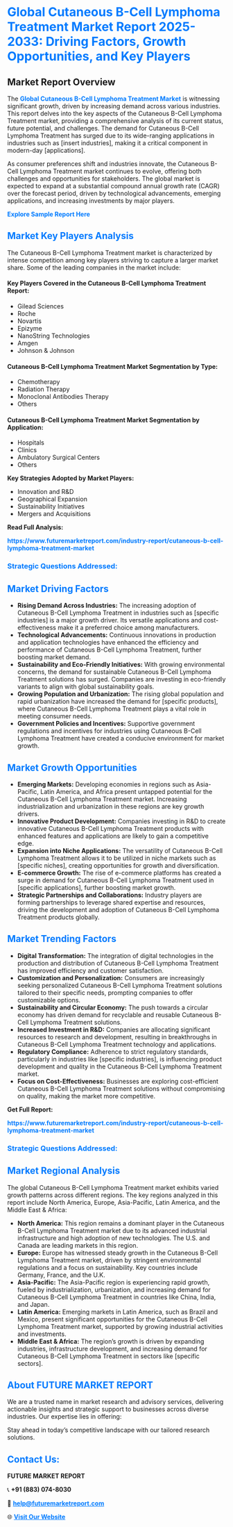 <h1 style="color: #007BFF;">Global Cutaneous B-Cell Lymphoma Treatment Market Report 2025-2033: Driving Factors, Growth Opportunities, and Key Players</h1>

<section id="overview">
<h2>Market Report Overview</h2>
<p>The <a href="https://www.futuremarketreport.com/industry-report/cutaneous-b-cell-lymphoma-treatment-market" style="color: #007BFF; text-decoration: none;"><strong>Global Cutaneous B-Cell Lymphoma Treatment Market</strong></a> is witnessing significant growth, driven by increasing demand across various industries. This report delves into the key aspects of the Cutaneous B-Cell Lymphoma Treatment market, providing a comprehensive analysis of its current status, future potential, and challenges. The demand for Cutaneous B-Cell Lymphoma Treatment has surged due to its wide-ranging applications in industries such as [insert industries], making it a critical component in modern-day [applications].</p>
<p>As consumer preferences shift and industries innovate, the Cutaneous B-Cell Lymphoma Treatment market continues to evolve, offering both challenges and opportunities for stakeholders. The global market is expected to expand at a substantial compound annual growth rate (CAGR) over the forecast period, driven by technological advancements, emerging applications, and increasing investments by major players.</p>
</section>

<section id="overview">
<p><a href="https://www.futuremarketreport.com/request-sample/reportId=27799" style="color: #007BFF; text-decoration: none;"><strong>Explore Sample Report Here</strong></a></p>
</section>

<section id="key-players">
<h2 style="color: #007BFF;">Market Key Players Analysis</h2>
<p>The Cutaneous B-Cell Lymphoma Treatment market is characterized by intense competition among key players striving to capture a larger market share. Some of the leading companies in the market include:</p>
<h4>Key Players Covered in the Cutaneous B-Cell Lymphoma Treatment Report:</h4>
<ul><li>Gilead Sciences</li><li>Roche</li><li>Novartis</li><li>Epizyme</li><li>NanoString Technologies</li><li>Amgen</li><li>Johnson &amp; Johnson</li></ul>
<h4>Cutaneous B-Cell Lymphoma Treatment Market Segmentation by Type:</h4>
<ul><li>Chemotherapy</li><li>Radiation Therapy</li><li>Monoclonal Antibodies Therapy</li><li>Others</li></ul>

<h4>Cutaneous B-Cell Lymphoma Treatment Market Segmentation by Application:</h4>
<ul><li>Hospitals</li><li>Clinics</li><li>Ambulatory Surgical Centers</li><li>Others</li></ul>
<p><strong>Key Strategies Adopted by Market Players:</strong></p>
<ul>
<li>Innovation and R&D</li>
<li>Geographical Expansion</li>
<li>Sustainability Initiatives</li>
<li>Mergers and Acquisitions</li>
</ul>
</section>

<section>
<p><strong>Read Full Analysis: </strong></p><a href="https://www.futuremarketreport.com/industry-report/cutaneous-b-cell-lymphoma-treatment-market" style="color: #007BFF; text-decoration: none;"><strong>https://www.futuremarketreport.com/industry-report/cutaneous-b-cell-lymphoma-treatment-market</strong></a>
<h3 style="color: #007BFF;">Strategic Questions Addressed:</h3>
</section>

<section id="driving-factors">
<h2 style="color: #007BFF;">Market Driving Factors</h2>
<ul>
<li><strong>Rising Demand Across Industries:</strong> The increasing adoption of Cutaneous B-Cell Lymphoma Treatment in industries such as [specific industries] is a major growth driver. Its versatile applications and cost-effectiveness make it a preferred choice among manufacturers.</li>
<li><strong>Technological Advancements:</strong> Continuous innovations in production and application technologies have enhanced the efficiency and performance of Cutaneous B-Cell Lymphoma Treatment, further boosting market demand.</li>
<li><strong>Sustainability and Eco-Friendly Initiatives:</strong> With growing environmental concerns, the demand for sustainable Cutaneous B-Cell Lymphoma Treatment solutions has surged. Companies are investing in eco-friendly variants to align with global sustainability goals.</li>
<li><strong>Growing Population and Urbanization:</strong> The rising global population and rapid urbanization have increased the demand for [specific products], where Cutaneous B-Cell Lymphoma Treatment plays a vital role in meeting consumer needs.</li>
<li><strong>Government Policies and Incentives:</strong> Supportive government regulations and incentives for industries using Cutaneous B-Cell Lymphoma Treatment have created a conducive environment for market growth.</li>
</ul>
</section>

<section id="growth-opportunities">
<h2 style="color: #007BFF;">Market Growth Opportunities</h2>
<ul>
<li><strong>Emerging Markets:</strong> Developing economies in regions such as Asia-Pacific, Latin America, and Africa present untapped potential for the Cutaneous B-Cell Lymphoma Treatment market. Increasing industrialization and urbanization in these regions are key growth drivers.</li>
<li><strong>Innovative Product Development:</strong> Companies investing in R&D to create innovative Cutaneous B-Cell Lymphoma Treatment products with enhanced features and applications are likely to gain a competitive edge.</li>
<li><strong>Expansion into Niche Applications:</strong> The versatility of Cutaneous B-Cell Lymphoma Treatment allows it to be utilized in niche markets such as [specific niches], creating opportunities for growth and diversification.</li>
<li><strong>E-commerce Growth:</strong> The rise of e-commerce platforms has created a surge in demand for Cutaneous B-Cell Lymphoma Treatment used in [specific applications], further boosting market growth.</li>
<li><strong>Strategic Partnerships and Collaborations:</strong> Industry players are forming partnerships to leverage shared expertise and resources, driving the development and adoption of Cutaneous B-Cell Lymphoma Treatment products globally.</li>
</ul>
</section>

<section id="trending-factors">
<h2 style="color: #007BFF;">Market Trending Factors</h2>
<ul>
<li><strong>Digital Transformation:</strong> The integration of digital technologies in the production and distribution of Cutaneous B-Cell Lymphoma Treatment has improved efficiency and customer satisfaction.</li>
<li><strong>Customization and Personalization:</strong> Consumers are increasingly seeking personalized Cutaneous B-Cell Lymphoma Treatment solutions tailored to their specific needs, prompting companies to offer customizable options.</li>
<li><strong>Sustainability and Circular Economy:</strong> The push towards a circular economy has driven demand for recyclable and reusable Cutaneous B-Cell Lymphoma Treatment solutions.</li>
<li><strong>Increased Investment in R&D:</strong> Companies are allocating significant resources to research and development, resulting in breakthroughs in Cutaneous B-Cell Lymphoma Treatment technology and applications.</li>
<li><strong>Regulatory Compliance:</strong> Adherence to strict regulatory standards, particularly in industries like [specific industries], is influencing product development and quality in the Cutaneous B-Cell Lymphoma Treatment market.</li>
<li><strong>Focus on Cost-Effectiveness:</strong> Businesses are exploring cost-efficient Cutaneous B-Cell Lymphoma Treatment solutions without compromising on quality, making the market more competitive.</li>
</ul>
</section>

<section>
<p><strong>Get Full Report: </strong></p><a href="https://www.futuremarketreport.com/industry-report/cutaneous-b-cell-lymphoma-treatment-market" style="color: #007BFF; text-decoration: none;"><strong>https://www.futuremarketreport.com/industry-report/cutaneous-b-cell-lymphoma-treatment-market</strong></a>
<h3 style="color: #007BFF;">Strategic Questions Addressed:</h3>
</section>


<section id="regional-analysis">
<h2 style="color: #007BFF;">Market Regional Analysis</h2>
<p>The global Cutaneous B-Cell Lymphoma Treatment market exhibits varied growth patterns across different regions. The key regions analyzed in this report include North America, Europe, Asia-Pacific, Latin America, and the Middle East & Africa:</p>
<ul>
<li><strong>North America:</strong> This region remains a dominant player in the Cutaneous B-Cell Lymphoma Treatment market due to its advanced industrial infrastructure and high adoption of new technologies. The U.S. and Canada are leading markets in this region.</li>
<li><strong>Europe:</strong> Europe has witnessed steady growth in the Cutaneous B-Cell Lymphoma Treatment market, driven by stringent environmental regulations and a focus on sustainability. Key countries include Germany, France, and the U.K.</li>
<li><strong>Asia-Pacific:</strong> The Asia-Pacific region is experiencing rapid growth, fueled by industrialization, urbanization, and increasing demand for Cutaneous B-Cell Lymphoma Treatment in countries like China, India, and Japan.</li>
<li><strong>Latin America:</strong> Emerging markets in Latin America, such as Brazil and Mexico, present significant opportunities for the Cutaneous B-Cell Lymphoma Treatment market, supported by growing industrial activities and investments.</li>
<li><strong>Middle East & Africa:</strong> The region’s growth is driven by expanding industries, infrastructure development, and increasing demand for Cutaneous B-Cell Lymphoma Treatment in sectors like [specific sectors].</li>
</ul>
</section>

<footer>
<h2 style="color: #007BFF;">About FUTURE MARKET REPORT</h2>
<p>We are a trusted name in market research and advisory services, delivering actionable insights and strategic support to businesses across diverse industries. Our expertise lies in offering:</p>

<p>Stay ahead in today’s competitive landscape with our tailored research solutions.</p>

<h2 style="color: #007BFF;">Contact Us:</h2>
<p><strong>FUTURE MARKET REPORT</strong></p>
<p>📞 <strong>+91 (883) 074-8030</strong></p>
<p>📧 <strong><a href="mailto:help@futuremarketreport.com" style="color: #007BFF;">help@futuremarketreport.com</a></strong></p>
<p>🌐 <strong><a href="https://www.futuremarketreport.com/" style="color: #007BFF;">Visit Our Website</a></strong></p>
</footer>